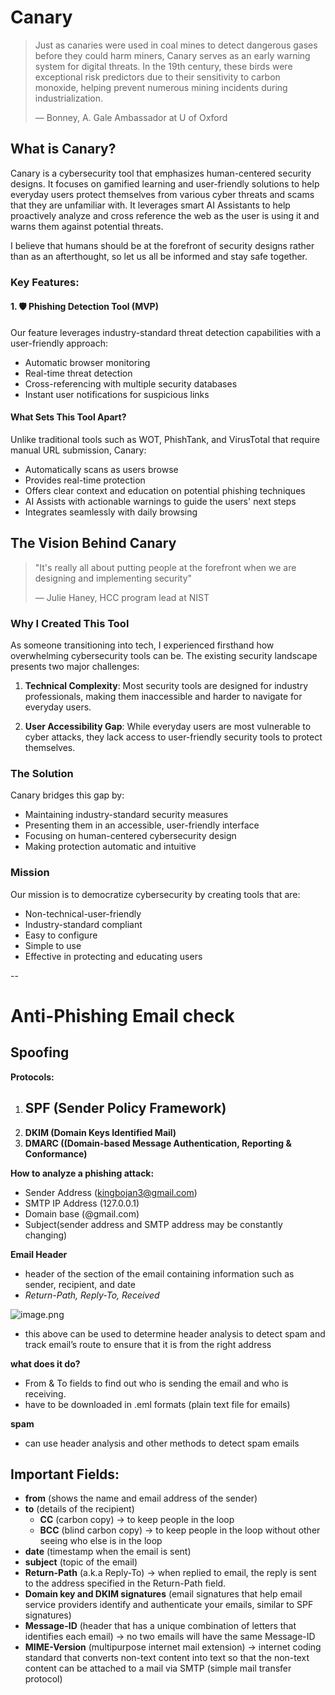 # Canary

> Just as canaries were used in coal mines to detect dangerous gases before they could harm miners, Canary serves as an early warning system for digital threats. In the 19th century, these birds were exceptional risk predictors due to their sensitivity to carbon monoxide, helping prevent numerous mining incidents during industrialization.
> 
> — Bonney, A. Gale Ambassador at U of Oxford

## What is Canary?
Canary is a cybersecurity tool that emphasizes human-centered security designs. It focuses on gamified learning and user-friendly solutions to help everyday users protect themselves from various cyber threats and scams that they are unfamiliar with. It leverages smart AI Assistants to help proactively analyze and cross reference the web as the user is using it and warns them against potential threats. 

I believe that humans should be at the forefront of security designs rather than as an afterthought, so let us all be informed and stay safe together. 

### Key Features:

#### 1. 🛡️ Phishing Detection Tool (MVP)
Our feature leverages industry-standard threat detection capabilities with a user-friendly approach:
- Automatic browser monitoring
- Real-time threat detection  
- Cross-referencing with multiple security databases
- Instant user notifications for suspicious links

#### What Sets This Tool Apart?
Unlike traditional tools such as WOT, PhishTank, and VirusTotal that require manual URL submission, Canary:
- Automatically scans as users browse
- Provides real-time protection
- Offers clear context and education on potential phishing techniques
- AI Assists with actionable warnings to guide the users' next steps
- Integrates seamlessly with daily browsing

## The Vision Behind Canary
> "It's really all about putting people at the forefront when we are designing and implementing security"
> 
> — Julie Haney, HCC program lead at NIST

### Why I Created This Tool
As someone transitioning into tech, I experienced firsthand how overwhelming cybersecurity tools can be. The existing security landscape presents two major challenges:

1. **Technical Complexity**: Most security tools are designed for industry professionals, making them inaccessible and harder to navigate for everyday users.

2. **User Accessibility Gap**: While everyday users are most vulnerable to cyber attacks, they lack access to user-friendly security tools to protect themselves.

### The Solution
Canary bridges this gap by:
- Maintaining industry-standard security measures
- Presenting them in an accessible, user-friendly interface
- Focusing on human-centered cybersecurity design
- Making protection automatic and intuitive

### Mission
Our mission is to democratize cybersecurity by creating tools that are:
- Non-technical-user-friendly
- Industry-standard compliant
- Easy to configure
- Simple to use
- Effective in protecting and educating users

--

# Anti-Phishing Email check

## Spoofing

**Protocols:**

1. **SPF (Sender Policy Framework)**
    - 
2. **DKIM (Domain Keys Identified Mail)** 
3. **DMARC ((Domain-based Message Authentication, Reporting & Conformance)** 

**How to analyze a phishing attack:**

- Sender Address (kingbojan3@gmail.com)
- SMTP IP Address (127.0.0.1)
- Domain base (@gmail.com)
- Subject(sender address and SMTP address may be constantly changing)

**Email Header**

- header of the section of the email containing information such as sender, recipient, and date
- *Return-Path, Reply-To, Received*

![image.png](https://prod-files-secure.s3.us-west-2.amazonaws.com/606349b0-fe7a-45c4-82b8-def8ac34a550/f3deeeb6-0142-40db-8331-34af509235f5/image.png)

- this above can be used to determine header analysis to detect spam and track email’s route to ensure that it is from the right address

**what does it do?**

- From & To fields to find out who is sending the email and who is receiving.
- have to be downloaded in .eml formats (plain text file for emails)

**spam**

- can use header analysis and other methods to detect spam emails

## Important Fields:

- **from** (shows the name and email address of the sender)
- **to** (details of the recipient)
    - **CC** (carbon copy) → to keep people in the loop
    - **BCC** (blind carbon copy) → to keep people in the loop without other seeing who else is in the loop
- **date** (timestamp when the email is sent)
- **subject** (topic of the email)
- **Return-Path** (a.k.a Reply-To) → when replied to email, the reply is sent to the address specified in the Return-Path field.
- **Domain key and DKIM signatures** (email signatures that help email service providers identify and authenticate your emails, similar to SPF signatures)
- **Message-ID** (header that has a unique combination of letters that identifies each email) → no two emails will have the same Message-ID
- **MIME-Version** (multipurpose internet mail extension) → internet coding standard that converts non-text content into text so that the non-text content can be attached to a mail via SMTP (simple mail transfer protocol)
